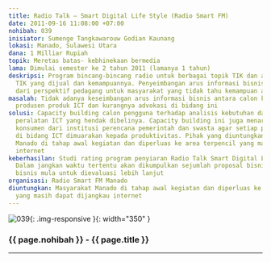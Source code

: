 ```yaml
---
title: Radio Talk – Smart Digital Life Style (Radio Smart FM)
date: 2011-09-16 11:08:00 +07:00
nohibah: 039
inisiator: Sumenge Tangkawarouw Godian Kaunang
lokasi: Manado, Sulawesi Utara
dana: 1 Milliar Rupiah
topik: Meretas batas- kebhinekaan bermedia
lama: Dimulai semester ke 2 tahun 2011 (lamanya 1 tahun)
deskripsi: Program bincang-bincang radio untuk berbagai topik TIK dan advokasi produk-produk
  TIK yang dijual dan kemampuannya. Penyeimbangan arus informasi bisnis tidak hanya
  dari perspektif pedagang untuk masyarakat yang tidak tahu kemampuan alat-alat digital
masalah: Tidak adanya keseimbangan arus informasi bisnis antara calon konsumen dengan
  produsen produk ICT dan kurangnya advokasi di bidang ini
solusi: Capacity building calon pengguna terhadap analisis kebutuhan dan dampak dari
  peralatan ICT yang hendak dibelinya. Capacity building ini juga menargetkan calon
  konsumen dari institusi perencana pemerintah dan swasta agar setiap perencanaan
  di bidang ICT dimuarakan kepada produktivitas. Pihak yang diuntungkan adalah masyarakat
  Manado di tahap awal kegiatan dan diperluas ke area terpencil yang masih dapat dijangkau
  internet
keberhasilan: Studi rating program penyiaran Radio Talk Smart Digital Life Style.
  Dalam jangkan waktu tertentu akan dikumpulkan sejumlah proposal bisnis sebagai inkubator
  bisnis mula untuk dievaluasi lebih lanjut
organisasi: Radio Smart FM Manado
diuntungkan: Masyarakat Manado di tahap awal kegiatan dan diperluas ke area terpencil
  yang masih dapat dijangkau internet
---
```


![039](/static/img/hibahcmb/039.png){: .img-responsive }{: width="350" }

### {{ page.nohibah }} - {{ page.title }}

---
